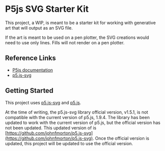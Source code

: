 # P5js SVG Starter Kit

This project, a WIP, is meant to be a starter kit for working with generative art that will output as an SVG file.

If the art is meant to be used on a pen plotter, the SVG creations would need to use only lines. Fills will not render on a pen plotter.


## Reference Links

* [P5js documentation](https://p5js.org/reference/)
* [p5.js-svg](https://github.com/zenozeng/p5.js-svg)

## Getting Started

This project uses [p5.js-svg](https://github.com/zenozeng/p5.js-svg) and [p5.js](https://p5js.org/).

At the time of writing, the p5.js-svg library official version, v1.5.1, is not compatible with the current version of p5.js, 1.9.4. The library has been updated to work with the current version of p5.js, but the official version has not been updated. This updated version of is [https://github.com/johnfmorton/p5.js-svg](https://github.com/johnfmorton/p5.js-svg). Once the official version is updated, this project will be updated to use the official version.
